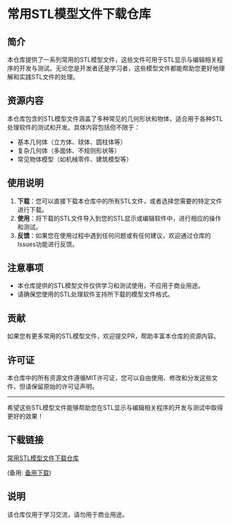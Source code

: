 # 常用STL模型文件下载仓库

## 简介

本仓库提供了一系列常用的STL模型文件，这些文件可用于STL显示与编辑相关程序的开发与测试。无论您是开发者还是学习者，这些模型文件都能帮助您更好地理解和实践STL文件的处理。

## 资源内容

本仓库包含的STL模型文件涵盖了多种常见的几何形状和物体，适合用于各种STL处理软件的测试和开发。具体内容包括但不限于：

- 基本几何体（立方体、球体、圆柱体等）
- 复杂几何体（多面体、不规则形状等）
- 常见物体模型（如机械零件、建筑模型等）

## 使用说明

1. **下载**：您可以直接下载本仓库中的所有STL文件，或者选择您需要的特定文件进行下载。
2. **使用**：将下载的STL文件导入到您的STL显示或编辑软件中，进行相应的操作和测试。
3. **反馈**：如果您在使用过程中遇到任何问题或有任何建议，欢迎通过仓库的Issues功能进行反馈。

## 注意事项

- 本仓库提供的STL模型文件仅供学习和测试使用，不应用于商业用途。
- 请确保您使用的STL处理软件支持所下载的模型文件格式。

## 贡献

如果您有更多常用的STL模型文件，欢迎提交PR，帮助丰富本仓库的资源内容。

## 许可证

本仓库中的所有资源文件遵循MIT许可证，您可以自由使用、修改和分发这些文件，但请保留原始的许可证声明。

---

希望这些STL模型文件能够帮助您在STL显示与编辑相关程序的开发与测试中取得更好的效果！

## 下载链接
[常用STL模型文件下载仓库](https://pan.quark.cn/s/4b236481b537) 

(备用: [备用下载](https://pan.baidu.com/s/1q4rZ7yQx6zECk0FgNLPJMA?pwd=1234))

## 说明

该仓库仅用于学习交流，请勿用于商业用途。
